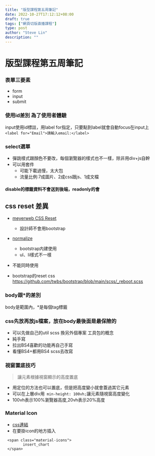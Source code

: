 ```yaml
---
title: "版型課程第五周筆記"
date: 2022-10-27T17:12:12+08:00
draft: true
tags: ["網頁切版直播課程"]
type: post
author: "Steve Lin"
description: ""
---
```


# 版型課程第五周筆記
### 表單三要素
- form
- input
- submit

### 使用id差別 為了使用者體驗
input使用id標註，用label for指定，只要點到label就會自動focus在input上
`<label for="Email">請輸入email:</label>`
### select選單
- 彈跳樣式跟顏色不要改，每個瀏覽器的樣式也不一樣，除非用div+js自幹
- 可以用套件
    - 可能下載過慢，太大包
    - 流量比例:7成圖片、2成css跟js、1成文檔 

#### disable的標籤資料不會送到後端，readonly的會

## css reset 差異
- [meyerweb CSS Reset](https://meyerweb.com/eric/tools/css/reset/)
    - 設計師不會用bootstrap 
     
- [normalize](https://necolas.github.io/normalize.css/)
    - bootstrap内建使用
    - ul、li樣式不一樣  
-  不能同時使用
- bootstrap的reset css https://github.com/twbs/bootstrap/blob/main/scss/_reboot.scss
### body跟*的差別
body是範圍內，*是每個tag標籤

### css先放再放js檔案，放在body最後面是最保險的
- 可以先做自己的util scss 換另外個專案
工具包的概念
- 純手寫
- 拉出BS4喜歡的功能再自己手寫
- 看懂BS4+都用BS4 scss去改寫

### 視窗置底技巧
> 讓元素根據視窗顯示的高度置底
- 用定位的方法也可以置底，但是把高度變小就會蓋過其它元素
- 可以在上層div用` min-height: 100vh;`讓元素隨視窗高度變化
- 100vh表示100%瀏覽器高度,20vh表示20%高度

### Material Icon
- [css連結](https://fonts.googleapis.com/icon?family=Material+Icons)
- 在要掛icon的地方插入
```
 <span class="material-icons">
        insert_chart
 </span>
```